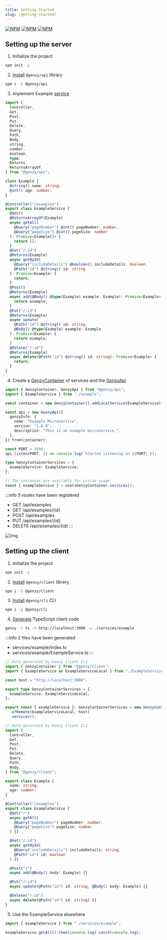 ```yaml
---
title: Getting Started
slug: /getting-started/
---
```


[![NPM](https://nodei.co/npm/@genzy/client.png)](https://nodei.co/npm/@genzy/client/)
[![NPM](https://nodei.co/npm/@genzy/api.png)](https://nodei.co/npm/@genzy/api/)
[![NPM](https://nodei.co/npm/@genzy/cli.png)](https://nodei.co/npm/@genzy/cli/)

## Setting up the server

1. Initialize the project

```bash
npm init -y
```

2. [Install](./framework/03-Advanced-Guides/01-Server/server-installation.md) `@genzy/api` library

```bash
npm i -S @genzy/api
```

3. Implement Example [service](./framework/03-Advanced-Guides/06-Services/service-class.md)

```ts title="example.ts"
import {
  Controller,
  Get,
  Post,
  Put,
  Delete,
  Query,
  Path,
  Body,
  string,
  number,
  boolean,
  type,
  Returns,
  ReturnsArrayOf,
} from "@genzy/api";

class Example {
  @string() name: string;
  @int() age: number;
}

@Controller("/examples")
export class ExampleService {
  @Get()
  @ReturnsArrayOf(Example)
  async getAll(
    @Query("pageNumber") @int() pageNumber: number,
    @Query("pageSize") @int() pageSize: number
  ): Promise<Example[]> {
    return [];
  }
  @Get("/:id")
  @Returns(Example)
  async getById(
    @Query("includeDetails") @boolean() includeDetails: boolean,
    @Path("id") @string() id: string
  ): Promise<Example> {
    return;
  }
  @Post()
  @Returns(Example)
  async add(@Body() @type(Example) example: Example): Promise<Example> {
    return example;
  }
  @Put("/:id")
  @Returns(Example)
  async update(
    @Path("id") @string() id: string,
    @Body() @type(Example) example: Example
  ): Promise<Example> {
    return example;
  }
  @Delete("/:id")
  @Returns(Example)
  async delete(@Path("id") @string() id: string): Promise<Example> {
    return;
  }
}
```

4. Create a [GenzyContainer](./framework/genzy-container.md) of services and the [GenzyApi](./framework/genzy-api.md)

```ts title="index.ts"
import { GenzyContainer, GenzyApi } from "@genzy/api";
import { ExampleService } from "./example";

const container = new GenzyContainer().addLocalService(ExampleService);

const api = new GenzyApi({
  genzyInfo: {
    name: "Example Microservice",
    version: "1.0.0",
    description: "This is an example microservice.",
  },
}).from(container);

const PORT = 3000;
api.listen(PORT, () => console.log(`Started listening on ${PORT}`));

type GenzyContainerServices = {
  exampleService: ExampleService;
};

// The instances are available for custom usage
const { exampleService } = usersGenzyContainer.services();
```

:::info 5 routes have been registered

- GET /api/examples
- GET /api/examples/{id}
- POST /api/examples
- PUT /api/examples/{id}
- DELETE /api/examples/{id}
  :::

![img](/images/example_swagger.png)

## Setting up the client

1. Initialize the project

```bash
npm init -y
```

2. [Install](./framework/03-Advanced-Guides/02-Client/client-installation.md) `@genzy/client` library

```bash
npm i -S @genzy/client
```

3. [Install](./framework/03-Advanced-Guides/05-CLI/cli-installation.md) `@genzy/cli` CLI

```bash
npm i -g @genzy/cli
```

4. [Generate](./framework/05-CLI/cli-usage.md#typescript) TypeScript client code

```bash
genzy -l ts -h http://localhost:3000 -o ./services/example
```

:::info 2 files have been generated

- services/example/index.ts
- services/example/ExampleService.ts
  :::

```ts title="services/example/index.ts"
// Auto-generated by Genzy Client CLI
import { GenzyContainer } from "@genzy/client";
import { ExampleService as ExampleServiceLocal } from "./ExampleService";

const host = "http://localhost:3000";

export type GenzyContainerServices = {
  exampleService: ExampleServiceLocal;
};

export const { exampleService }: GenzyContainerServices = new GenzyContainer()
  .ofRemote(ExampleServiceLocal, host)
  .services();
```

```ts title="services/example/ExampleService.ts"
// Auto-generated by Genzy Client CLI
import {
  Controller,
  Get,
  Post,
  Put,
  Delete,
  Query,
  Path,
  Body,
} from "@genzy/client";

export class Example {
  name: string;
  age: number;
}

@Controller("/examples")
export class ExampleService {
  @Get("/")
  async getAll(
    @Query("pageNumber") pageNumber: number,
    @Query("pageSize") pageSize: number
  ) {}

  @Get("/:id")
  async getById(
    @Query("includeDetails") includeDetails: string,
    @Path("id") id: boolean
  ) {}

  @Post("/")
  async add(@Body() body: Example) {}

  @Put("/:id")
  async update(@Path("id") id: string, @Body() body: Example) {}

  @Delete("/:id")
  async delete(@Path("id") id: string) {}
}
```

5. Use the ExampleService elsewhere

```ts title="somewhere.ts"
import { exampleService } from "./services/example";

exampleService.getAll().then(console.log).catch(console.log);
```
